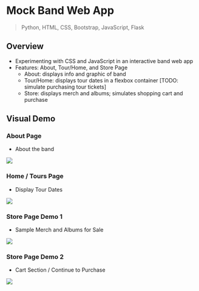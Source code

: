 # Mock Band Web App

> Python, HTML, CSS, Bootstrap, JavaScript, Flask

## Overview
* Experimenting with CSS and JavaScript in an interactive band web app
* Features: About, Tour/Home, and Store Page
  * About: displays info and graphic of band
  * Tour/Home: displays tour dates in a flexbox container [TODO: simulate purchasing tour tickets]
  * Store: displays merch and albums; simulates shopping cart and purchase

## Visual Demo

### About Page
* About the band 
<img src="https://github.com/jschhie/band-web-app/blob/main/demos/about1.png">

### Home / Tours Page
* Display Tour Dates
<img src="https://github.com/jschhie/band-web-app/blob/main/demos/home1.png">

### Store Page Demo 1
* Sample Merch and Albums for Sale
<img src="https://github.com/jschhie/band-web-app/blob/main/demos/store1.png">


### Store Page Demo 2
* Cart Section / Continue to Purchase
<img src="https://github.com/jschhie/band-web-app/blob/main/demos/purchase1.png">

